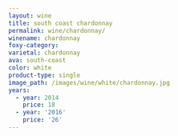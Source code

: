 ```yaml
---
layout: wine
title: south coast chardonnay
permalink: wine/chardonnay/
winename: chardonnay
foxy-category:
varietal: chardonnay
ava: south-coast
color: white
product-type: single
image_path: /images/wine/white/chardonnay.jpg
years:
  - year: 2014
    price: 18
  - year: '2016'
    price: '26'
---
```



